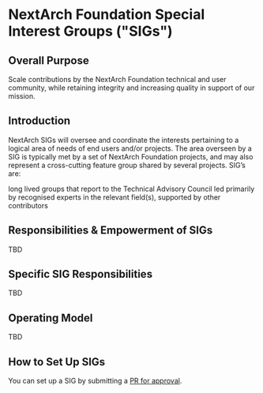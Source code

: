 # NextArch Foundation Special Interest Groups ("SIGs")

## Overall Purpose
Scale contributions by the NextArch Foundation technical and user community, while retaining integrity and increasing quality in support of our mission.

## Introduction
NextArch SIGs will oversee and coordinate the interests pertaining to a logical area of needs of end users and/or projects. 
The area overseen by a SIG is typically met by a set of NextArch Foundation projects, and may also represent a cross-cutting feature group shared by several projects. SIG’s are:

long lived groups that report to the Technical Advisory Council
led primarily by recognised experts in the relevant field(s), supported by other contributors

## Responsibilities & Empowerment of SIGs
TBD

## Specific SIG Responsibilities
TBD

## Operating Model
TBD

## How to Set Up SIGs
You can set up a SIG by submitting a [PR for approval](https://github.com/nextarch/toc/blob/main/sigs/proposed.md).
